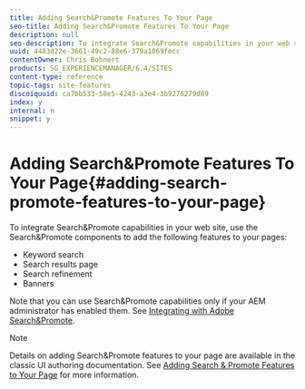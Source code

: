```yaml
---
title: Adding Search&Promote Features To Your Page
seo-title: Adding Search&Promote Features To Your Page
description: null
seo-description: To integrate Search&Promote capabilities in your web site, use the Search&Promote components to add keyword search, search results page, search refinement, and banners features to your page
uuid: 4483d22e-3661-49c2-88e6-379a1069fecc
contentOwner: Chris Bohnert
products: SG_EXPERIENCEMANAGER/6.4/SITES
content-type: reference
topic-tags: site-features
discoiquuid: ca7bb533-58e5-4243-a3e4-3b9276279d89
index: y
internal: n
snippet: y
---
```


# Adding Search&Promote Features To Your Page{#adding-search-promote-features-to-your-page}

To integrate Search&Promote capabilities in your web site, use the Search&Promote components to add the following features to your pages:

* Keyword search  
* Search results page
* Search refinement
* Banners

Note that you can use Search&Promote capabilities only if your AEM administrator has enabled them. See [Integrating with Adobe Search&Promote](../../../sites/administering/using/search-and-promote.md).

>[!NOTE]
>
>Details on adding Search&Promote features to your page are available in the classic UI authoring documentation. See [Adding Search & Promote Features to Your Page](../../../sites/classic-ui-authoring/using/classic-feature-search-promote.md) for more information.

